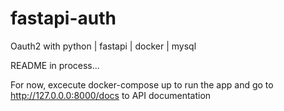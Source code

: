 # fastapi-auth
Oauth2 with python | fastapi | docker | mysql

README in process...

For now, excecute docker-compose up to run the app and go to http://127.0.0.0:8000/docs to API documentation
